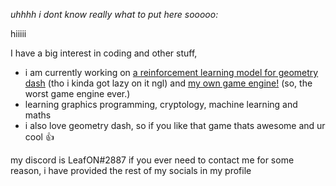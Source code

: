 
*uhhhh i dont know really what to put here sooooo:*

hiiiii


I have a big interest in coding and other stuff, 
- i am currently working on [a reinforcement learning model for geometry dash](https://github.com/leafon5/neurodash) (tho i kinda got lazy on it ngl) and [my own game engine!](https://github.com/leafon5/game-engine-attempt) (so, the worst game engine ever.)
- learning graphics programming, cryptology, machine learning and maths
- i also love geometry dash, so if you like that game thats awesome and ur cool 👍

my discord is LeafON#2887 if you ever need to contact me for some reason, i have provided the rest of my socials in my profile
<!--
**leafon5/leafon5** is a ✨ _special_ ✨ repository because its `README.md` (this file) appears on your GitHub profile.

Here are some ideas to get you started:

- 🔭 I’m currently working on ...
- 🌱 I’m currently learning ...
- 👯 I’m looking to collaborate on ...
- 🤔 I’m looking for help with ...
- 💬 Ask me about ...
- 📫 How to reach me: ...
- 😄 Pronouns: ...
- ⚡ Fun fact: ...
-->
